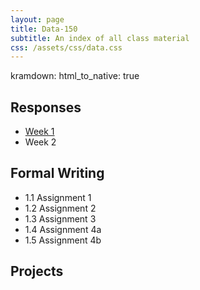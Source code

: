 ```yaml
---
layout: page
title: Data-150
subtitle: An index of all class material
css: /assets/css/data.css
---
```


kramdown:
  html_to_native: true

## Responses

   * [Week 1](https://bryanhuffman.github.io/2020-08-25-humble/)
   * Week 2
   
## Formal Writing

   * 1.1 Assignment 1
   * 1.2 Assignment 2
   * 1.3 Assignment 3
   * 1.4 Assignment 4a
   * 1.5 Assignment 4b
   
## Projects
